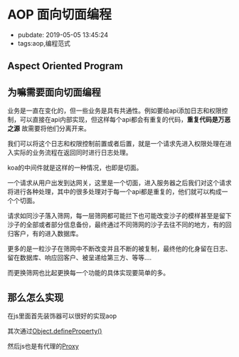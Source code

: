 # AOP 面向切面编程

- pubdate: 2019-05-05 13:45:24
- tags:aop,编程范式

Aspect Oriented Program
-------------

## 为嘛需要面向切面编程

业务是一直在变化的，但一些业务是具有共通性。例如要给api添加日志和权限控制，可以直接在api内部实现，但这样每个api都会有重复的代码，**重复代码是万恶之源** 故需要将他们分离开来。

我们可以将这个日志和权限控制前置或者后置，就是一个请求先进入权限处理在进入实际的业务流程在返回同时进行日志处理。

koa的中间件就是这样的一种情况，也即是切面。

一个请求从用户出发到达网关，这里是一个切面，进入服务器之后我们对这个请求将进行各种处理，其中的很多处理对于每一个api都是重复的，他们就可以构成一个个切面。

请求如同沙子落入筛网，每一层筛网都可能拦下也可能改变沙子的模样甚至是留下沙子的全部或者部分信息备份，最终通过不同筛网的沙子去往不同的地方，有的回归客户，有的进入数据库。

更多的是一粒沙子在筛网中不断改变并且不断的被复制，最终他的化身留在日志、留在数据库、响应回客户、被呈递给第三方、等等....

而更换筛网也比起更换每一个功能的具体实现要简单的多。

## 那么怎么实现

在js里面首先装饰器可以很好的实现aop

其次通过[Object.defineProperty()](https://developer.mozilla.org/zh-CN/docs/Web/JavaScript/Reference/Global_Objects/Object/defineProperty)

然后js也是有代理的[Proxy](https://developer.mozilla.org/zh-CN/docs/Web/JavaScript/Reference/Global_Objects/Proxy)